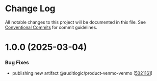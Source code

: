 # Change Log

All notable changes to this project will be documented in this file.
See [Conventional Commits](https://conventionalcommits.org) for commit guidelines.

# 1.0.0 (2025-03-04)


### Bug Fixes

* publishing new artifact @auditlogic/product-venmo-venmo ([5021161](https://github.com/auditlogic/product/commit/502116197854336bd81672e3fb989ffa06fad93c))
